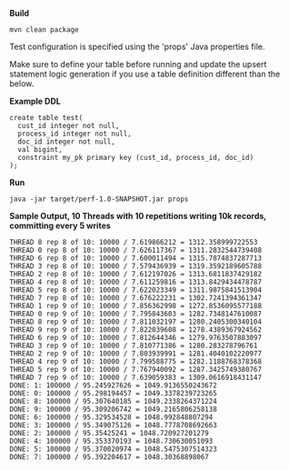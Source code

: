 **Build**
```
mvn clean package
```

Test configuration is specified using the 'props' Java properties file.

Make sure to define your table before running and update the upsert statement logic generation if you use a table definition different than the below.

**Example DDL**
```
create table test(
  cust_id integer not null,
  process_id integer not null,
  doc_id integer not null,
  val bigint,
  constraint my_pk primary key (cust_id, process_id, doc_id)
);
```

**Run**
```
java -jar target/perf-1.0-SNAPSHOT.jar props
```

**Sample Output, 10 Threads with 10 repetitions writing 10k records, committing every 5 writes**
```
THREAD 8 rep 8 of 10: 10000 / 7.619866212 = 1312.358999722553
THREAD 0 rep 8 of 10: 10000 / 7.626117367 = 1311.2832544739408
THREAD 6 rep 8 of 10: 10000 / 7.600011494 = 1315.7874837287713
THREAD 3 rep 8 of 10: 10000 / 7.579436939 = 1319.3592189605788
THREAD 2 rep 8 of 10: 10000 / 7.612197026 = 1313.6811837429182
THREAD 4 rep 8 of 10: 10000 / 7.611259816 = 1313.8429434478787
THREAD 5 rep 8 of 10: 10000 / 7.622023349 = 1311.9875841513904
THREAD 7 rep 8 of 10: 10000 / 7.676222231 = 1302.7241394361347
THREAD 1 rep 9 of 10: 10000 / 7.856362998 = 1272.8536095577188
THREAD 0 rep 9 of 10: 10000 / 7.795843603 = 1282.7348147610087
THREAD 8 rep 9 of 10: 10000 / 7.811032197 = 1280.2405300340104
THREAD 9 rep 9 of 10: 10000 / 7.822039608 = 1278.4389367924562
THREAD 6 rep 9 of 10: 10000 / 7.812644346 = 1279.9763507883097
THREAD 3 rep 9 of 10: 10000 / 7.810771386 = 1280.283278796761
THREAD 2 rep 9 of 10: 10000 / 7.803939991 = 1281.4040102220977
THREAD 4 rep 9 of 10: 10000 / 7.799588775 = 1282.1188768378368
THREAD 5 rep 9 of 10: 10000 / 7.767940092 = 1287.3425749380767
THREAD 7 rep 9 of 10: 10000 / 7.639059383 = 1309.0616918431147
DONE: 1: 100000 / 95.245927626 = 1049.9136550243672
DONE: 0: 100000 / 95.298194457 = 1049.3378239723265
DONE: 8: 100000 / 95.307640185 = 1049.2338264371224
DONE: 9: 100000 / 95.309206742 = 1049.2165806258138
DONE: 6: 100000 / 95.329534528 = 1048.992848807294
DONE: 3: 100000 / 95.349075126 = 1048.7778708692663
DONE: 2: 100000 / 95.35425241 = 1048.720927201279
DONE: 4: 100000 / 95.353370193 = 1048.730630051093
DONE: 5: 100000 / 95.370020974 = 1048.5475307514323
DONE: 7: 100000 / 95.392204617 = 1048.30368898067
```
